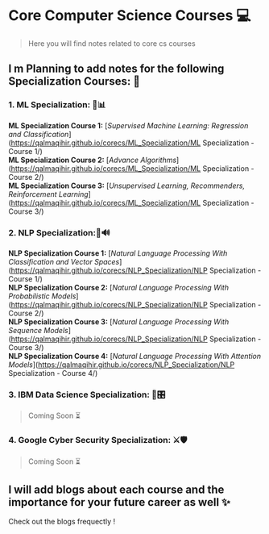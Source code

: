 # Core Computer Science Courses :computer:
> Here you will find notes related to core cs courses

## I m Planning to add notes for the following Specialization Courses: :thinking:

### 1.  ML Specialization: 🧮📊  
> 
**ML Specialization Course 1:** [*Supervised Machine Learning: Regression and Classification*](https://qalmaqihir.github.io/corecs/ML_Specialization/ML Specialization - Course 1/)  
**ML Specialization Course 2:** [*Advance Algorithms*](https://qalmaqihir.github.io/corecs/ML_Specialization/ML Specialization - Course 2/)  
**ML Specialization Course 3:** [*Unsupervised Learning, Recommenders, Reinforcement Learning*](https://qalmaqihir.github.io/corecs/ML_Specialization/ML Specialization - Course 3/)  
	
	

### 2. NLP Specialization:💬🔊  
> 
**NLP Specialization Course 1:** [*Natural Language Processing With Classification and Vector Spaces*](https://qalmaqihir.github.io/corecs/NLP_Specialization/NLP Specialization - Course 1/)    
**NLP Specialization Course 2:** [*Natural Language Processing With Probabilistic Models*](https://qalmaqihir.github.io/corecs/NLP_Specialization/NLP Specialization - Course 2/)  
**NLP Specialization Course 3:** [*Natural Language Processing With Sequence Models*](https://qalmaqihir.github.io/corecs/NLP_Specialization/NLP Specialization - Course 3/)   
**NLP Specialization Course 4:** [*Natural Language Processing With Attention Models*](https://qalmaqihir.github.io/corecs/NLP_Specialization/NLP Specialization - Course 4/)  


### 3. IBM Data Science Specialization: 💾🎛   
> Coming Soon ⏳

### 4. Google Cyber Security Specialization: ⚔️🛡  
> Coming Soon ⏳


## I will add blogs about each course and the importance for your future career as well :sparkles:
Check out the blogs frequectly !
